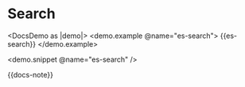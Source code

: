 # Search

<DocsDemo as |demo|>
  <demo.example @name="es-search">
    {{es-search}}
  </demo.example>
  
  <demo.snippet @name="es-search" />
</DocsDemo>

{{docs-note}}
